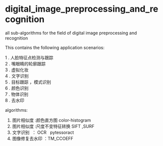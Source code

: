 # digital_image_preprocessing_and_recognition
all sub-algorithms  for the field of digital image preprocessing and recognition


This contains the following application scenarios:

1 . 人脸特征点检测与跟踪  
2 . 嘴眼睛的轮廓跟踪  
3 . 虚拟化妆  
4 . 文字识别  
5 . 目标跟踪 ，模式识别  
6 . 颜色识别  
7 . 物体识别  
8 . 去水印


algorithms:
1. 图片相似度 :颜色直方图  color-histogram  
2. 图片相似度 :尺度不变特征转换 SIFT ,SURF  
3. 文字识别  ： OCR   pytessoract
4. 图像修复去水印 ：TM_CCOEFF


